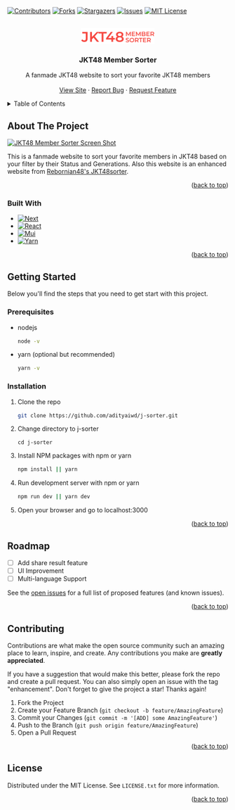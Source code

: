 <a name="readme-top"></a>


[![Contributors][contributors-shield]][contributors-url]
[![Forks][forks-shield]][forks-url]
[![Stargazers][stars-shield]][stars-url]
[![Issues][issues-shield]][issues-url]
[![MIT License][license-shield]][license-url]



<!-- PROJECT LOGO -->
<br />
<div align="center">
  <a href="https://github.com/adityaiwd/j-sorter">
    <img src="public/logo.png" alt="Logo" width="168" height="36">
  </a>

  <h3 align="center">JKT48 Member Sorter</h3>

  <p align="center">
    A fanmade JKT48 website to sort your favorite JKT48 members
    <br />
    <br />
    <a href="https://jkt48membersorter.vercel.app/">View Site</a>
    ·
    <a href="https://github.com/adityaiwd/j-sorter/issues">Report Bug</a>
    ·
    <a href="https://github.com/adityaiwd/j-sorter/issues">Request Feature</a>
  </p>
</div>



<!-- TABLE OF CONTENTS -->
<details>
  <summary>Table of Contents</summary>
  <ol>
    <li>
      <a href="#about-the-project">About The Project</a>
      <ul>
        <li><a href="#built-with">Built With</a></li>
      </ul>
    </li>
    <li>
      <a href="#getting-started">Getting Started</a>
      <ul>
        <li><a href="#prerequisites">Prerequisites</a></li>
        <li><a href="#installation">Installation</a></li>
      </ul>
    </li>
    <li><a href="#roadmap">Roadmap</a></li>
    <li><a href="#contributing">Contributing</a></li>
    <li><a href="#license">License</a></li>
  </ol>
</details>



<!-- ABOUT THE PROJECT -->
## About The Project

[![JKT48 Member Sorter Screen Shot][product-screenshot]](https://jkt48membersorter.vercel.app/)

This is a fanmade website to sort your favorite members in JKT48 based on your filter by their Status and Generations. Also this website is an enhanced website from [Rebornian48's JKT48sorter](https://rebornian48.github.io/jkt48sorter/).

<p align="right">(<a href="#readme-top">back to top</a>)</p>



### Built With

* [![Next][Next.js]][Next-url]
* [![React][React.js]][React-url]
* [![Mui][MUI]][MUI-url]
* [![Yarn][YARN]][YARN-url]

<p align="right">(<a href="#readme-top">back to top</a>)</p>



<!-- GETTING STARTED -->
## Getting Started

Below you'll find the steps that you need to get start with this project.

### Prerequisites

* nodejs
  ```sh
  node -v
  ```
* yarn (optional but recommended)
  ```sh
  yarn -v
  ```

### Installation

1. Clone the repo
   ```sh
   git clone https://github.com/adityaiwd/j-sorter.git
   ```
2. Change directory to j-sorter
   ```
   cd j-sorter
   ``` 
2. Install NPM packages with npm or yarn
   ```sh
   npm install || yarn
   ```
3. Run development server with npm or yarn
   ```sh
   npm run dev || yarn dev
   ```
4. Open your browser and go to localhost:3000

<p align="right">(<a href="#readme-top">back to top</a>)</p>




<!-- ROADMAP -->
## Roadmap

- [ ] Add share result feature
- [ ] UI Improvement
- [ ] Multi-language Support

See the [open issues](https://github.com/adityaiwd/j-sorter/issues) for a full list of proposed features (and known issues).

<p align="right">(<a href="#readme-top">back to top</a>)</p>



<!-- CONTRIBUTING -->
## Contributing

Contributions are what make the open source community such an amazing place to learn, inspire, and create. Any contributions you make are **greatly appreciated**.

If you have a suggestion that would make this better, please fork the repo and create a pull request. You can also simply open an issue with the tag "enhancement".
Don't forget to give the project a star! Thanks again!

1. Fork the Project
2. Create your Feature Branch (`git checkout -b feature/AmazingFeature`)
3. Commit your Changes (`git commit -m '[ADD] some AmazingFeature'`)
4. Push to the Branch (`git push origin feature/AmazingFeature`)
5. Open a Pull Request

<p align="right">(<a href="#readme-top">back to top</a>)</p>



<!-- LICENSE -->
## License

Distributed under the MIT License. See `LICENSE.txt` for more information.

<p align="right">(<a href="#readme-top">back to top</a>)</p>




<!-- MARKDOWN LINKS & IMAGES -->
<!-- https://www.markdownguide.org/basic-syntax/#reference-style-links -->
[contributors-shield]: https://img.shields.io/github/contributors/adityaiwd/j-sorter.svg?style=for-the-badge
[contributors-url]: https://github.com/adityaiwd/j-sorter/graphs/contributors
[forks-shield]: https://img.shields.io/github/forks/adityaiwd/j-sorter.svg?style=for-the-badge
[forks-url]: https://github.com/adityaiwd/j-sorter/network/members
[stars-shield]: https://img.shields.io/github/stars/adityaiwd/j-sorter.svg?style=for-the-badge
[stars-url]: https://github.com/adityaiwd/j-sorter/stargazers
[issues-shield]: https://img.shields.io/github/issues/adityaiwd/j-sorter.svg?style=for-the-badge
[issues-url]: https://github.com/adityaiwd/j-sorter/issues
[license-shield]: https://img.shields.io/github/license/adityaiwd/j-sorter.svg?style=for-the-badge
[license-url]: https://github.com/adityaiwd/j-sorter/blob/master/LICENSE.txt
[product-screenshot]: https://user-images.githubusercontent.com/49396531/185952123-1fba0fbe-df85-49ff-a0ea-13ae28871c30.png
[Next.js]: https://img.shields.io/badge/next.js-000000?style=for-the-badge&logo=nextdotjs&logoColor=white
[Next-url]: https://nextjs.org/
[React.js]: https://img.shields.io/badge/React-20232A?style=for-the-badge&logo=react&logoColor=61DAFB
[React-url]: https://reactjs.org/
[MUI]: https://img.shields.io/badge/MUI-%230081CB.svg?style=for-the-badge&logo=mui&logoColor=white
[MUI-url]: https://mui.com/
[YARN]: https://img.shields.io/badge/yarn-%232C8EBB.svg?style=for-the-badge&logo=yarn&logoColor=white
[YARN-url]: https://yarnpkg.com/
